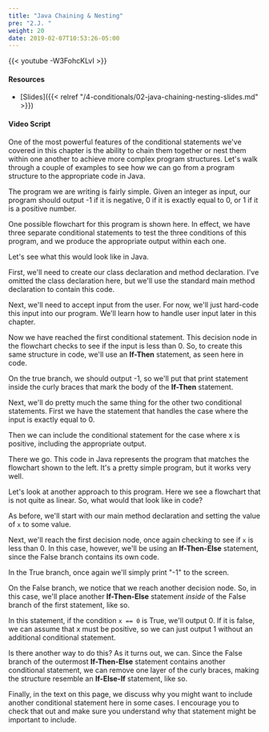 ```yaml
---
title: "Java Chaining & Nesting"
pre: "2.J. "
weight: 20
date: 2019-02-07T10:53:26-05:00
---
```


{{< youtube -W3FohcKLvI >}}

#### Resources

* [Slides]({{< relref "/4-conditionals/02-java-chaining-nesting-slides.md" >}})

#### Video Script

One of the most powerful features of the conditional statements we've covered in this chapter is the ability to chain them together or nest them within one another to achieve more complex program structures. Let's walk through a couple of examples to see how we can go from a program structure to the appropriate code in Java.

The program we are writing is fairly simple. Given an integer as input, our program should output -1 if it is negative, 0 if it is exactly equal to 0, or 1 if it is a positive number.

One possible flowchart for this program is shown here. In effect, we have three separate conditional statements to test the three conditions of this program, and we produce the appropriate output within each one.

Let's see what this would look like in Java.

First, we'll need to create our class declaration and method declaration. I've omitted the class declaration here, but we'll use the standard main method declaration to contain this code.

Next, we'll need to accept input from the user. For now, we'll just hard-code this input into our program. We'll learn how to handle user input later in this chapter.

Now we have reached the first conditional statement. This decision node in the flowchart checks to see if the input is less than 0. So, to create this same structure in code, we'll use an **If-Then** statement, as seen here in code.

On the true branch, we should output -1, so we'll put that print statement inside the curly braces that mark the body of the **If-Then** statement.

Next, we'll do pretty much the same thing for the other two conditional statements. First we have the statement that handles the case where the input is exactly equal to 0.

Then we can include the conditional statement for the case where x is positive, including the appropriate output.

There we go. This code in Java represents the program that matches the flowchart shown to the left. It's a pretty simple program, but it works very well.

Let's look at another approach to this program. Here we see a flowchart that is not quite as linear. So, what would that look like in code?

As before, we'll start with our main method declaration and setting the value of `x` to some value.

Next, we'll reach the first decision node, once again checking to see if `x` is less than 0. In this case, however, we'll be using an **If-Then-Else** statement, since the False branch contains its own code.

In the True branch, once again we'll simply print "-1" to the screen.

On the False branch, we notice that we reach another decision node. So, in this case, we'll place another **If-Then-Else** statement _inside_ of the False branch of the first statement, like so.

In this statement, if the condition `x == 0` is True, we'll output 0. If it is false, we can assume that x must be positive, so we can just output 1 without an additional conditional statement.

Is there another way to do this? As it turns out, we can. Since the False branch of the outermost **If-Then-Else** statement contains another conditional statement, we can remove one layer of the curly braces, making the structure resemble an **If-Else-If** statement, like so.

Finally, in the text on this page, we discuss why you might want to include another conditional statement here in some cases. I encourage you to check that out and make sure you understand why that statement might be important to include.
